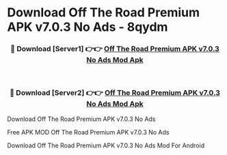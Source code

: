 # Download Off The Road Premium APK v7.0.3 No Ads - 8qydm



<div align="center">
<h3>🔴 Download [Server1] 👉👉 <a href="https://momento.my/?title=Off_The_Road_Premium_APK_v7.0.3_No_Ads">Off The Road Premium APK v7.0.3 No Ads Mod Apk</a></h3><br>

<h3>🔴 Download [Server2] 👉👉 <a href="https://momento.my/?title=Off_The_Road_Premium_APK_v7.0.3_No_Ads">Off The Road Premium APK v7.0.3 No Ads Mod Apk</a></h3>
</div>



Download Off The Road Premium APK v7.0.3 No Ads 

Free APK MOD Off The Road Premium APK v7.0.3 No Ads 

Download Off The Road Premium APK v7.0.3 No Ads Mod For Android
